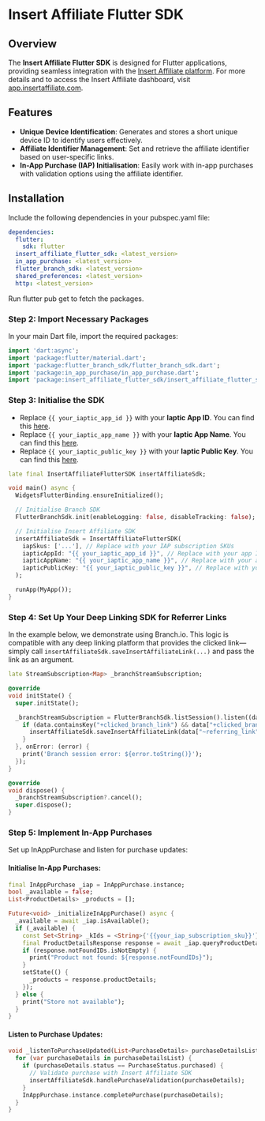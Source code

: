 # Insert Affiliate Flutter SDK

## Overview

The **Insert Affiliate Flutter SDK** is designed for Flutter applications, providing seamless integration with the [Insert Affiliate platform](https://insertaffiliate.com). For more details and to access the Insert Affiliate dashboard, visit [app.insertaffiliate.com](https://app.insertaffiliate.com).

## Features

- **Unique Device Identification**: Generates and stores a short unique device ID to identify users effectively.
- **Affiliate Identifier Management**: Set and retrieve the affiliate identifier based on user-specific links.
- **In-App Purchase (IAP) Initialisation**: Easily work with in-app purchases with validation options using the affiliate identifier.

## Installation

Include the following dependencies in your pubspec.yaml file:

```yaml
dependencies:
  flutter:
    sdk: flutter
  insert_affiliate_flutter_sdk: <latest_version>
  in_app_purchase: <latest_version>
  flutter_branch_sdk: <latest_version>
  shared_preferences: <latest_version>
  http: <latest_version>
```

Run flutter pub get to fetch the packages.

### Step 2: Import Necessary Packages
In your main Dart file, import the required packages:

```dart
import 'dart:async';
import 'package:flutter/material.dart';
import 'package:flutter_branch_sdk/flutter_branch_sdk.dart';
import 'package:in_app_purchase/in_app_purchase.dart';
import 'package:insert_affiliate_flutter_sdk/insert_affiliate_flutter_sdk.dart';
```

### Step 3: Initialise the SDK


- Replace `{{ your_iaptic_app_id }}` with your **Iaptic App ID**. You can find this [here](https://www.iaptic.com/account).
- Replace `{{ your_iaptic_app_name }}` with your **Iaptic App Name**. You can find this [here](https://www.iaptic.com/account).
- Replace `{{ your_iaptic_public_key }}` with your **Iaptic Public Key**. You can find this [here](https://www.iaptic.com/settings).

```dart
late final InsertAffiliateFlutterSDK insertAffiliateSdk;

void main() async {
  WidgetsFlutterBinding.ensureInitialized();

  // Initialise Branch SDK
  FlutterBranchSdk.init(enableLogging: false, disableTracking: false);

  // Initialise Insert Affiliate SDK
  insertAffiliateSdk = InsertAffiliateFlutterSDK(
    iapSkus: ['...'], // Replace with your IAP subscription SKUs
    iapticAppId: "{{ your_iaptic_app_id }}", // Replace with your app ID
    iapticAppName: "{{ your_iaptic_app_name }}", // Replace with your app name
    iapticPublicKey: "{{ your_iaptic_public_key }}", // Replace with your public key
  );

  runApp(MyApp());
}
```

### Step 4: Set Up Your Deep Linking SDK for Referrer Links
In the example below, we demonstrate using Branch.io. This logic is compatible with any deep linking platform that provides the clicked link—simply call `insertAffiliateSdk.saveInsertAffiliateLink(...)` and pass the link as an argument.

```dart
late StreamSubscription<Map> _branchStreamSubscription;

@override
void initState() {
  super.initState();

  _branchStreamSubscription = FlutterBranchSdk.listSession().listen((data) {
    if (data.containsKey("+clicked_branch_link") && data["+clicked_branch_link"] == true) {
      insertAffiliateSdk.saveInsertAffiliateLink(data["~referring_link"]);
    }
  }, onError: (error) {
    print('Branch session error: ${error.toString()}');
  });
}

@override
void dispose() {
  _branchStreamSubscription?.cancel();
  super.dispose();
}
```

### Step 5: Implement In-App Purchases
Set up InAppPurchase and listen for purchase updates:

#### Initialise In-App Purchases:
```dart
final InAppPurchase _iap = InAppPurchase.instance;
bool _available = false;
List<ProductDetails> _products = [];

Future<void> _initializeInAppPurchase() async {
  _available = await _iap.isAvailable();
  if (_available) {
    const Set<String> _kIds = <String>{'{{your_iap_subscription_sku}}'}; // Replace with your IAP subscription SKUs
    final ProductDetailsResponse response = await _iap.queryProductDetails(_kIds);
    if (response.notFoundIDs.isNotEmpty) {
      print("Product not found: ${response.notFoundIDs}");
    }
    setState(() {
      _products = response.productDetails;
    });
  } else {
    print("Store not available");
  }
}
```

#### Listen to Purchase Updates:
```dart
void _listenToPurchaseUpdated(List<PurchaseDetails> purchaseDetailsList) {
  for (var purchaseDetails in purchaseDetailsList) {
    if (purchaseDetails.status == PurchaseStatus.purchased) {
      // Validate purchase with Insert Affiliate SDK
      insertAffiliateSdk.handlePurchaseValidation(purchaseDetails);
    }
    InAppPurchase.instance.completePurchase(purchaseDetails);
  }
}
```

